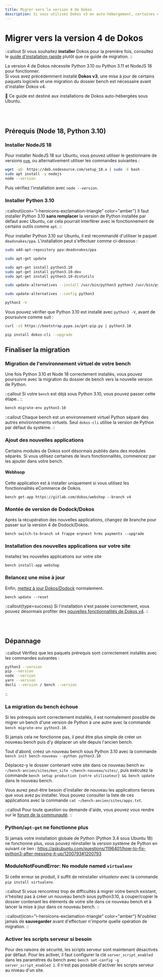 ```yaml
---
title: Migrer vers la version 4 de Dokos
description: Si vous utilisez Dokos v3 en auto-hébergement, certaines étapes sont requises avant de mettre à jour votre installation vers la version 3 de Dokos.
---
```


# Migrer vers la version 4 de Dokos

::callout
Si vous souhaitez **installer** Dokos pour la première fois, consultez le [guide d'installation rapide](/dodock/installation) plutôt que ce guide de migration.
::

La version 4 de Dokos nécessite Python 3.10 ou Python 3.11 et NodeJS 18 pour fonctionner.  
Si vous avez précédemment installé **Dokos v3**, une mise à jour de certains paquets logiciels et une migration du dossier bench est nécessaire avant d'installer Dokos v4.

:page_facing_up: Ce guide est destiné aux installations de Dokos auto-hébergées sous Ubuntu.

<br /><br />

## Prérequis (Node 18, Python 3.10)

### Installer NodeJS 18

Pour installer NodeJS 18 sur Ubuntu, vous pouvez utiliser le gestionnaire de versions [`nvm`](https://github.com/nvm-sh/nvm), ou alternativement utiliser les commandes suivantes :

```sh
wget -qO- https://deb.nodesource.com/setup_18.x | sudo -E bash -
sudo apt install -y nodejs
node --version
```

Puis vérifiez l'installation avec `node --version`.

### Installer Python 3.10

::callout{icon="i-heroicons-exclamation-triangle" color="amber"}
Il faut installer Python 3.10 **sans remplacer** la version de Python installée par défaut avec Ubuntu, car cela pourrait interférer avec le fonctionnement de certains outils comme `apt`.
::

Pour installer Python 3.10 sur Ubuntu, il est recommandé d'utiliser le paquet `deadsnakes/ppa`. L'installation peut s'effectuer comme ci-dessous :

```sh
sudo add-apt-repository ppa:deadsnakes/ppa

sudo apt-get update

sudo apt-get install python3.10
sudo apt-get install python3.10-dev
sudo apt-get install python3.10-distutils

sudo update-alternatives --install /usr/bin/python3 python3 /usr/bin/python3.10 1

sudo update-alternatives --config python3

python3 -V
```


Vous pouvez vérifier que Python 3.10 est installé avec `python3 -V`, avant de poursuivre comme suit :

```sh
curl -sS https://bootstrap.pypa.io/get-pip.py | python3.10

pip install dokos-cli --upgrade
```

## Finaliser la migration

### Migration de l'environnement virtuel de votre bench
Une fois Python 3.10 et Node 18 correctement installés, vous pouvez poursuivre avec la migration du dossier de bench vers la nouvelle version de Python.

::callout
Si votre `bench` est déjà sous Python 3.10, vous pouvez passer cette étape..
::

```sh
bench migrate-env python3.10
```

::callout
Chaque bench est un environnement virtuel Python séparé des autres environnements virtuels. Seul `dokos-cli` utilise la version de Python par défaut du système.
::


### Ajout des nouvelles applications
Certains modules de Dokos sont désormais publiés dans des modules séparés. Si vous utilisez certaines de leurs fonctionnalités, commencez par les ajouter dans votre bench.

#### Webhsop
Cette application est à installer uniquement si vous utilisez les fonctionnalités eCommerce de Dokos.  
```
bench get-app https://gitlab.com/dokos/webshop --branch v4
```


### Montée de version de Dodock/Dokos
Après la récupération des nouvelles applications, changez de branche pour passer sur la version 4 de Dodock/Dokos.

```
bench switch-to-branch v4 frappe erpnext hrms payments --upgrade
```

### Installation des nouvelles applications sur votre site
Installez les nouvelles applications sur votre site
```
bench install-app webshop
```

### Relancez une mise à jour
Enfin, [mettez à jour Dokos/Dodock](/dodock/administration/mises-a-jour) normalement.
```
bench update --reset
```

::callout{type=success}
Si l'installation s'est passée correctement, vous pouvez désormais profiter des [nouvelles fonctionnalités de Dokos v4](/dodock/versions/v4.x.x/v4_0_0).
::

<br /><br />

## Dépannage

::callout
Vérifiez que les paquets prérequis sont correctement installés avec les commandes suivantes :
```sh
python3 --version
pip --version
node --version
yarn --version
docli --version / bench --version
```
::

### La migration du bench échoue

Si les prérequis sont correctement installés, il est normalement possible de migrer un bench d'une version de Python à une autre avec la commande `bench migrate-env python3.10`.

Si jamais cela ne fonctionne pas, il peut être plus simple de créer un nouveau bench puis d'y déplacer un site depuis l'ancien bench.

Tout d'abord, créez un nouveau bench sous Python 3.10 avec la commande `bench init bench-nouveau --python python3.10`

Déplacez-y le dossier contenant votre site dans ce nouveau bench `mv ~/bench-ancien/sites/mon_site ~/bench-nouveau/sites/`, puis exécutez la commande `bench setup production {votre utilisateur} && bench update` dans le nouveau bench.

Vous aurez peut-être besoin d'installer de nouveau les applications tierces que vous avez pu installer. Vous pouvez consulter la liste de ces applications avec la commande `cat ~/bench-ancien/sites/apps.txt`.

::callout
Pour toute question ou demande d'aide, vous pouvez vous rendre sur le [forum de la communauté](https://community.dokos.io).
::

### Python/`apt-get` ne fonctionne plus

Si jamais votre installation globale de Python (Python 3.4 sous Ubuntu 18) ne fonctionne plus, vous pouvez réinstaller la version système de Python en suivant ce lien :
<https://askubuntu.com/questions/1196401/how-to-fix-python3-after-messing-it-up/1200793#1200793>

### ModuleNotFoundError: No module named `virtualenv`

Si cette erreur se produit, il suffit de reinstaller *virtualenv* avec la commande `pip install virtualenv`.


::callout
Si vous rencontrez trop de difficultés à migrer votre bench existant, n'hésitez pas à créer un nouveau bench sous python3.10, à couper/copier le dossier contenant les éléments de votre site dans ce nouveau bench et à lancer la mise à jour dans ce nouveau bench.
::

::callout{icon="i-heroicons-exclamation-triangle" color="amber"}
N'oubliez jamais de **sauvegarder** avant d'effectuer n'importe quelle opération de migration.
::


### Activer les scripts serveur si besoin

Pour des raisons de sécurité, les scripts serveur sont maintenant désactivés par défaut. Pour les activer, il faut configurer la clé `server_script_enabled` dans les paramètres du bench avec `bench set-config -g server_script_enabled 1`. Il n'est pas possible d'activer les scripts serveur au niveau d'un site.
